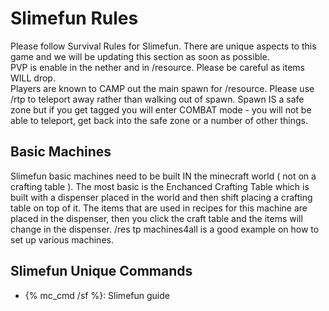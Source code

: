# Slimefun Rules
Please follow Survival Rules for Slimefun. There are unique aspects to this game and we will be updating this section as soon as possible.<br>
PVP is enable in the nether and in /resource. Please be careful as items WILL drop. <br>
Players are known to CAMP out the main spawn for /resource. Please use /rtp to teleport away rather than walking out of spawn. Spawn IS a safe zone but if you get tagged you will enter COMBAT mode - you will not be able to teleport, get back into the safe zone or a number of other things. <br>

## Basic Machines
Slimefun basic machines need to be built IN the minecraft world ( not on a crafting table ). The most basic is the Enchanced Crafting Table which is built with a dispenser placed in the world and then shift placing a crafting table on top of it. The items that are used in recipes for this machine are placed in the dispenser, then you click the craft table and the items will change in the dispenser. /res tp machines4all is a good example on how to set up various machines.

## Slimefun Unique Commands
* {% mc_cmd /sf %}: Slimefun guide
